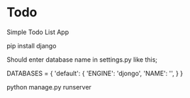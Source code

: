# Todo
Simple Todo List App

pip install django

Should enter database name in settings.py
like this;

DATABASES = {
       'default': {
           'ENGINE': 'djongo',
           'NAME': '<Database Name>',
       }
 }

python manage.py runserver
